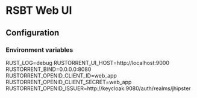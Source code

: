 # RSBT Web UI

## Configuration

### Environment variables

RUST_LOG=debug
RUSTORRENT_UI_HOST=http://localhost:9000
RUSTORRENT_BIND=0.0.0.0:8080
RUSTORRENT_OPENID_CLIENT_ID=web_app
RUSTORRENT_OPENID_CLIENT_SECRET=web_app
RUSTORRENT_OPENID_ISSUER=http://keycloak:9080/auth/realms/jhipster
